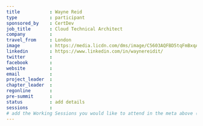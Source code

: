 ```yaml
---
title           : Wayne Reid
type            : participant
sponsored_by    : CertDev
job_title       : Cloud Technical Architect
company         :
travel_from     : London
image           : https://media.licdn.com/dms/image/C5603AQFBD5tqFmBxqA/profile-displayphoto-shrink_800_800/0?e=1531958400&v=beta&t=0G_q748w1To7hnbcxHEKq0zppewH22k39XTMDvnweLE
linkedin        : https://www.linkedin.com/in/waynereidit/
twitter         :
facebook        :
website         :
email           :
project_leader  :
chapter_leader  :
regonline       :
pre-summit      :
status          : add details
sessions        :
# add the Working Sessions you would like to attend in the meta above (use the session's title) e.g. sessions (one per line): -Security Playbooks Diagrams -Hackathon Daily Sessions
---
```


<!-- put more details about participant here -->
